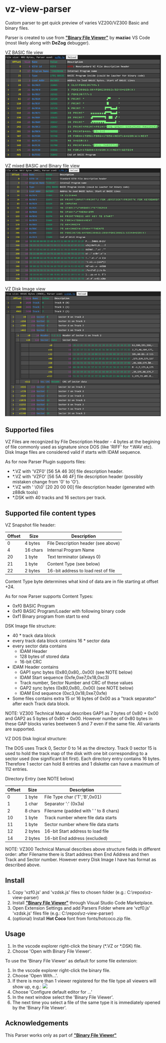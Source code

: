 # vz-view-parser

Custom parser to get quick preview of varies VZ200/VZ300 Basic and binary files.

Parser is created to use from [**"Binary File Viewer"**](https://github.com/maziac/binary-file-viewer) by **maziac** VS Code (most likely along with **DeZog** debugger).

VZ BASIC file view
![VZ BASIC file view](docs/vz-preview-1.png)

VZ mixed BASIC and Binary file view
![VZ mixed BASIC and Binary file view](docs/vz-preview-2.png)

VZ Disk Image view
![VZ Disk Image view](docs/vz-preview-3.png)

## Supported files

VZ Files are recognized by File Description Header - 4 bytes at the begining of file commonly used as signature since DOS (like 'RIFF' for *.WAV etc). Disk Image files are considered valid 
if starts with IDAM sequence.

As for now Parser Plugin supports files:
- *.VZ with 'VZF0' [56 5A 46 30] file description header.
- *.VZ with 'VZFO' [56 5A 46 4F] file description header (possibly mistaken change from '0' to 'O').
- *.VZ with '  \0\0' [20 20 00 00] file description header (generated with z88dk tools)
- *.DSK with 40 tracks and 16 sectors per track.

## Supported file content types

VZ Snapshot file header:

| Offset  | Size     | Description                         |
|---------|----------|-------------------------------------|
|  0      | 4 bytes  | File Description header (see above) |
|  4      | 16 chars | Internal Program Name               |
|  20     | 1 byte   | Text terminator (always 0)          |
|  21     | 1 byte   | Content Type (see below)            |
|  22     | 2 bytes  | 16-bit address to load rest of file |

Content Type byte determines what kind of data are in file starting at offset +24.

As for now Parser supports Content Types:
- 0xf0 BASIC Program 
- 0xf0 BASIC Program/Loader with following binary code 
- 0xf1 Binary program from start to end

DSK Image file structure:
 - 40 * track data block
 - every track data block contains 16 * sector data
 - every sector data contains 
	- IDAM Header
	- 128 bytes of stored data 
	- 16-bit CRC
 - IDAM Header contains
	- GAP1 sync bytes (0x80,0x80,..0x00) (see NOTE below)
	- IDAM Start sequence (0xfe,0xe7,0x18,0xc3)
	- Track number, Sector Number and CRC of these values
	- GAP2 sync bytes (0x80,0x80,..0x00) (see NOTE below)
	- IDAM End sequence (0xc3,0x18,0xe7,0xfe)
 - Some files contains extra 15 or 16 bytes of 0x00 as a "track separator" after each Track data block.

NOTE: VZ300 Technical Manual describes GAP1 as 7 bytes of 0x80 + 0x00 and GAP2 as 5 bytes of 0x80 + 0x00. However number of 0x80 bytes in these GAP blocks varies beetween 5 and 7 even if the same file. All variants are supported.

VZ DOS Disk logical structure:

The DOS uses Track 0, Sector 0 to 14 as the directory. Track 0 sector 15 is used to hold the track map of the disk with one bit corresponding to a sector used (low significant bit first).
Each directory entry contains 16 bytes. Therefore 1 sector can hold 8 entries and 1 diskette can have a maximum of 112 entries.

Directory Entry (see NOTE below)

| Offset  | Size     | Description                          |
|---------|----------|--------------------------------------|
|  0      | 1 byte   | File Type char ('T','B',0x01) 	    |
|  1      | 1 char   | Separator ':' (0x3a)                 |
|  2      | 8 chars  | Filename (padded with ' ' to 8 chars)|
|  10     | 1 byte   | Track number where file data starts  |
|  11     | 1 byte   | Sector number where file data starts |
|  12     | 2 bytes  | 16-bit Start address to load file	|
|  14     | 2 bytes  | 16-bit End address (excluded)  		|

NOTE: VZ300 Technical Manual describes above structure fields in different order: after Filename there is Start address then End Address and then Track and Sector number. However every Disk Image I have has format as described above.

 ## Install

1. Copy 'vzf0.js' and 'vzdsk.js' files to chosen folder (e.g.: C:\repos\vz-view-parser\)
2. Install [**"Binary File Viewer"**](https://github.com/maziac/binary-file-viewer) through Visual Studio Code Marketplace.
3. Open Extension Settings and add Parsers Folder where are 'vzf0.js' 'vzdsk.js' files file (e.g.: C:\repos\vz-view-parser\)
4. (optional) Install **Hot Coco** font from fonts/hotcoco.zip file.

## Usage

1. In the vscode explorer right-click the binary (*.VZ or *.DSK) file.
2. Choose 'Open with Binary File Viewer'.

To use the 'Binary File Viewer' as default for some file extension:
1. In the vscode explorer right-click the binary file.
2. Choose 'Open With...'.
3. If there is more than 1 viewer registered for the file type all viewers will show up, e.g.:
![](https://github.com/maziac/binary-file-viewer/blob/main/assets/remote/viewer_selection.jpg)
4. Choose 'Configure default editor for ...'
5. In the next window select the 'Binary File Viewer'.
6. The next time you select a file of the same type it is immediately opened by the 'Binary File Viewer'.


## Acknowledgements

This Parser works only as part of [**"Binary File Viewer"**](https://github.com/maziac/binary-file-viewer) 

